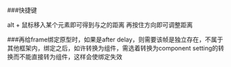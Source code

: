 ###快捷键

alt + 鼠标移入某个元素即可得到与之的距离 再按住方向即可调整距离


###再给frame绑定原型时，如果是after delay，则需要该帧是独立存在，不属于其他框架内，绑定之后，如许转换为组件，需选着转换为component setting的转换而不能直接转为组件，这样会使绑定失效